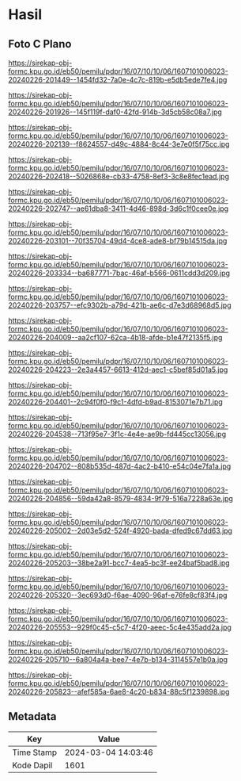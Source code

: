 # Hasil

## Foto C Plano

https://sirekap-obj-formc.kpu.go.id/eb50/pemilu/pdpr/16/07/10/10/06/1607101006023-20240226-201449--1454fd32-7a0e-4c7c-819b-e5db5ede7fe4.jpg

https://sirekap-obj-formc.kpu.go.id/eb50/pemilu/pdpr/16/07/10/10/06/1607101006023-20240226-201926--145f119f-daf0-42fd-914b-3d5cb58c08a7.jpg

https://sirekap-obj-formc.kpu.go.id/eb50/pemilu/pdpr/16/07/10/10/06/1607101006023-20240226-202139--f8624557-d49c-4884-8c44-3e7e0f5f75cc.jpg

https://sirekap-obj-formc.kpu.go.id/eb50/pemilu/pdpr/16/07/10/10/06/1607101006023-20240226-202418--5026868e-cb33-4758-8ef3-3c8e8fec1ead.jpg

https://sirekap-obj-formc.kpu.go.id/eb50/pemilu/pdpr/16/07/10/10/06/1607101006023-20240226-202747--ae61dba8-3411-4d46-898d-3d6c1f0cee0e.jpg

https://sirekap-obj-formc.kpu.go.id/eb50/pemilu/pdpr/16/07/10/10/06/1607101006023-20240226-203101--70f35704-49d4-4ce8-ade8-bf79b14515da.jpg

https://sirekap-obj-formc.kpu.go.id/eb50/pemilu/pdpr/16/07/10/10/06/1607101006023-20240226-203334--ba687771-7bac-46af-b566-0611cdd3d209.jpg

https://sirekap-obj-formc.kpu.go.id/eb50/pemilu/pdpr/16/07/10/10/06/1607101006023-20240226-203757--efc9302b-a79d-421b-ae6c-d7e3d68968d5.jpg

https://sirekap-obj-formc.kpu.go.id/eb50/pemilu/pdpr/16/07/10/10/06/1607101006023-20240226-204009--aa2cf107-62ca-4b18-afde-b1e47f2135f5.jpg

https://sirekap-obj-formc.kpu.go.id/eb50/pemilu/pdpr/16/07/10/10/06/1607101006023-20240226-204223--2e3a4457-6613-412d-aec1-c5bef85d01a5.jpg

https://sirekap-obj-formc.kpu.go.id/eb50/pemilu/pdpr/16/07/10/10/06/1607101006023-20240226-204401--2c94f0f0-f9c1-4dfd-b9ad-8153071e7b71.jpg

https://sirekap-obj-formc.kpu.go.id/eb50/pemilu/pdpr/16/07/10/10/06/1607101006023-20240226-204538--713f95e7-3f1c-4e4e-ae9b-fd445cc13056.jpg

https://sirekap-obj-formc.kpu.go.id/eb50/pemilu/pdpr/16/07/10/10/06/1607101006023-20240226-204702--808b535d-487d-4ac2-b410-e54c04e7fa1a.jpg

https://sirekap-obj-formc.kpu.go.id/eb50/pemilu/pdpr/16/07/10/10/06/1607101006023-20240226-204856--59da42a8-8579-4834-9f79-516a7228a63e.jpg

https://sirekap-obj-formc.kpu.go.id/eb50/pemilu/pdpr/16/07/10/10/06/1607101006023-20240226-205002--2d03e5d2-524f-4920-bada-dfed9c67dd63.jpg

https://sirekap-obj-formc.kpu.go.id/eb50/pemilu/pdpr/16/07/10/10/06/1607101006023-20240226-205203--38be2a91-bcc7-4ea5-bc3f-ee24baf5bad8.jpg

https://sirekap-obj-formc.kpu.go.id/eb50/pemilu/pdpr/16/07/10/10/06/1607101006023-20240226-205320--3ec693d0-f6ae-4090-96af-e76fe8cf83f4.jpg

https://sirekap-obj-formc.kpu.go.id/eb50/pemilu/pdpr/16/07/10/10/06/1607101006023-20240226-205553--929f0c45-c5c7-4f20-aeec-5c4e435add2a.jpg

https://sirekap-obj-formc.kpu.go.id/eb50/pemilu/pdpr/16/07/10/10/06/1607101006023-20240226-205710--6a804a4a-bee7-4e7b-b134-3114557e1b0a.jpg

https://sirekap-obj-formc.kpu.go.id/eb50/pemilu/pdpr/16/07/10/10/06/1607101006023-20240226-205823--afef585a-6ae8-4c20-b834-88c5f1239898.jpg


## Metadata

| Key        | Value               |
| ---------- | ------------------- |
| Time Stamp | 2024-03-04 14:03:46 |
| Kode Dapil | 1601                |



